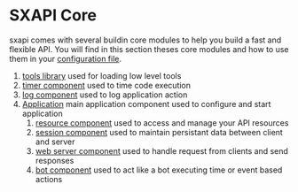 # SXAPI Core

sxapi comes with several buildin core modules to help you build a fast and flexible API. 
You will find in this section theses core modules and how to use them in your 
[configuration file](../guides/2.Configure.md).

1. [tools library](tools.md) used for loading low level tools
2. [timer component](timer.md) used to time code execution
3. [log component](log.md) used to log application action
4. [Application](app.md) main application component used to configure and start application
   1. [resource component](resource.md) used to access and manage your API resources
   2. [session component](session.md) used to maintain persistant data between client and server
   3. [web server component](ws.md) used to handle request from clients and send responses
   4. [bot component](bot.md) used to act like a bot executing time or event based actions
